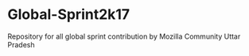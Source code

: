 # Global-Sprint2k17
Repository for all global sprint contribution by Mozilla Community Uttar Pradesh
